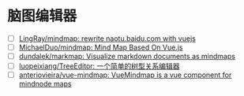 # 脑图编辑器

- [ ] [LingRay/mindmap: rewrite naotu.baidu.com with vuejs](https://github.com/LingRay/mindmap)
- [ ] [MichaelDuo/mindmap: Mind Map Based On Vue.js](https://github.com/MichaelDuo/mindmap)
- [ ] [dundalek/markmap: Visualize markdown documents as mindmaps](https://github.com/dundalek/markmap)
- [ ] [luopeixiang/TreeEditor: 一个简单的树型关系编辑器](https://github.com/luopeixiang/TreeEditor)
- [ ] [anteriovieira/vue-mindmap: VueMindmap is a vue component for mindnode maps](https://github.com/anteriovieira/vue-mindmap)
